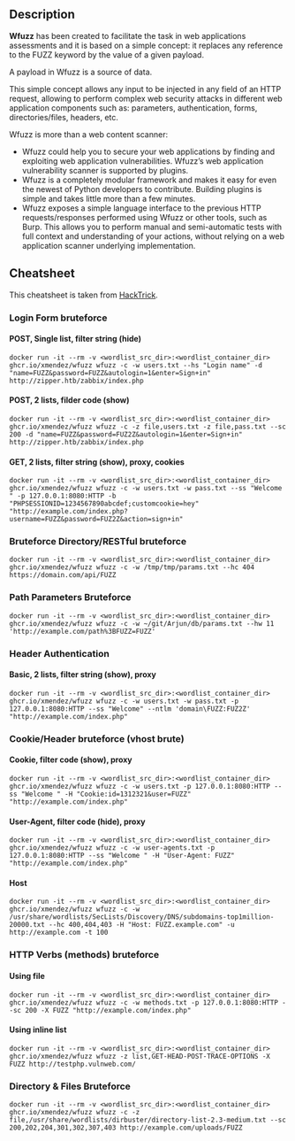 ## Description
**Wfuzz** has been created to facilitate the task in web applications assessments and it is based on a simple concept: it replaces any reference to the FUZZ keyword by the value of a given payload.

A payload in Wfuzz is a source of data.

This simple concept allows any input to be injected in any field of an HTTP request, allowing to perform complex web security attacks in different web application components such as: parameters, authentication, forms, directories/files, headers, etc.

Wfuzz is more than a web content scanner:
- Wfuzz could help you to secure your web applications by finding and exploiting web application vulnerabilities. Wfuzz’s web application vulnerability scanner is supported by plugins.
- Wfuzz is a completely modular framework and makes it easy for even the newest of Python developers to contribute. Building plugins is simple and takes little more than a few minutes.
- Wfuzz exposes a simple language interface to the previous HTTP requests/responses performed using Wfuzz or other tools, such as Burp. This allows you to perform manual and semi-automatic tests with full context and understanding of your actions, without relying on a web application scanner underlying implementation.

## Cheatsheet
This cheatsheet is taken from [HackTrick](https://book.hacktricks.xyz/pentesting-web/web-tool-wfuzz).

### Login Form bruteforce
#### POST, Single list, filter string (hide)
```
docker run -it --rm -v <wordlist_src_dir>:<wordlist_container_dir> ghcr.io/xmendez/wfuzz wfuzz -c -w users.txt --hs "Login name" -d "name=FUZZ&password=FUZZ&autologin=1&enter=Sign+in" http://zipper.htb/zabbix/index.php
```

#### POST, 2 lists, filder code (show)
```
docker run -it --rm -v <wordlist_src_dir>:<wordlist_container_dir> ghcr.io/xmendez/wfuzz wfuzz -c -z file,users.txt -z file,pass.txt --sc 200 -d "name=FUZZ&password=FUZ2Z&autologin=1&enter=Sign+in" http://zipper.htb/zabbix/index.php
```

#### GET, 2 lists, filter string (show), proxy, cookies
```
docker run -it --rm -v <wordlist_src_dir>:<wordlist_container_dir> ghcr.io/xmendez/wfuzz wfuzz -c -w users.txt -w pass.txt --ss "Welcome " -p 127.0.0.1:8080:HTTP -b "PHPSESSIONID=1234567890abcdef;customcookie=hey" "http://example.com/index.php?username=FUZZ&password=FUZ2Z&action=sign+in"
```

### Bruteforce Directory/RESTful bruteforce
```
docker run -it --rm -v <wordlist_src_dir>:<wordlist_container_dir> ghcr.io/xmendez/wfuzz wfuzz -c -w /tmp/tmp/params.txt --hc 404 https://domain.com/api/FUZZ
```

### Path Parameters Bruteforce
```
docker run -it --rm -v <wordlist_src_dir>:<wordlist_container_dir> ghcr.io/xmendez/wfuzz wfuzz -c -w ~/git/Arjun/db/params.txt --hw 11 'http://example.com/path%3BFUZZ=FUZZ'
```

### Header Authentication
#### Basic, 2 lists, filter string (show), proxy
```
docker run -it --rm -v <wordlist_src_dir>:<wordlist_container_dir> ghcr.io/xmendez/wfuzz wfuzz -c -w users.txt -w pass.txt -p 127.0.0.1:8080:HTTP --ss "Welcome" --ntlm 'domain\FUZZ:FUZ2Z' "http://example.com/index.php"
```

### Cookie/Header bruteforce (vhost brute)
#### Cookie, filter code (show), proxy
```
docker run -it --rm -v <wordlist_src_dir>:<wordlist_container_dir> ghcr.io/xmendez/wfuzz wfuzz -c -w users.txt -p 127.0.0.1:8080:HTTP --ss "Welcome " -H "Cookie:id=1312321&user=FUZZ"  "http://example.com/index.php"
```

#### User-Agent, filter code (hide), proxy
```
docker run -it --rm -v <wordlist_src_dir>:<wordlist_container_dir> ghcr.io/xmendez/wfuzz wfuzz -c -w user-agents.txt -p 127.0.0.1:8080:HTTP --ss "Welcome " -H "User-Agent: FUZZ"  "http://example.com/index.php"
```

#### Host
```
docker run -it --rm -v <wordlist_src_dir>:<wordlist_container_dir> ghcr.io/xmendez/wfuzz wfuzz -c -w /usr/share/wordlists/SecLists/Discovery/DNS/subdomains-top1million-20000.txt --hc 400,404,403 -H "Host: FUZZ.example.com" -u http://example.com -t 100
```

### HTTP Verbs (methods) bruteforce
#### Using file
```
docker run -it --rm -v <wordlist_src_dir>:<wordlist_container_dir> ghcr.io/xmendez/wfuzz wfuzz -c -w methods.txt -p 127.0.0.1:8080:HTTP --sc 200 -X FUZZ "http://example.com/index.php"
```

#### Using inline list
```
docker run -it --rm -v <wordlist_src_dir>:<wordlist_container_dir> ghcr.io/xmendez/wfuzz wfuzz -z list,GET-HEAD-POST-TRACE-OPTIONS -X FUZZ http://testphp.vulnweb.com/
```

### Directory & Files Bruteforce

```
docker run -it --rm -v <wordlist_src_dir>:<wordlist_container_dir> ghcr.io/xmendez/wfuzz wfuzz -c -z file,/usr/share/wordlists/dirbuster/directory-list-2.3-medium.txt --sc 200,202,204,301,302,307,403 http://example.com/uploads/FUZZ
```
